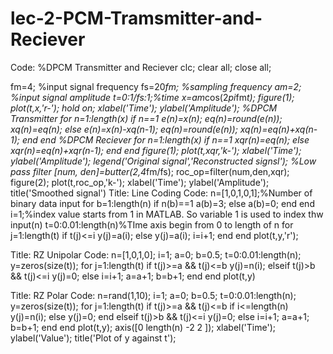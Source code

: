 # lec-2-PCM-Tramsmitter-and-Reciever
Code:
%DPCM Transmitter and Reciever
clc;
clear all;
close all;

fm=4; %input signal frequency
fs=20*fm; %sampling frequency
am=2; %input signal amplitude
t=0:1/fs:1;%time
x=am*cos(2*pi*fm*t);
figure(1);
plot(t,x,'r-');
hold on;
xlabel('Time');
ylabel('Amplitude');
%DPCM Transmitter
for n=1:length(x)
if n==1
e(n)=x(n);
eq(n)=round(e(n));
xq(n)=eq(n);
else
e(n)=x(n)-xq(n-1);
eq(n)=round(e(n));
xq(n)=eq(n)+xq(n-1);
end
end
%DPCM Reciever
for n=1:length(x)
if n==1
xqr(n)=eq(n);
else
xqr(n)=eq(n)+xqr(n-1);
end
end
figure(1);
plot(t,xqr,'k-');
xlabel('Time');
ylabel('Amplitude');
legend('Original signal','Reconstructed signsl');
%Low pass filter
[num, den]=butter(2,4*fm/fs);
roc_op=filter(num,den,xqr);
figure(2);
plot(t,roc_op,'k-');
xlabel('Time');
ylabel('Amplitude');
title('Smoothed signal')
Title: Line Coding
Code:
n=[1,0,1,0,1];%Number of binary data input
for b=1:length(n)
if n(b)==1
a(b)=3;
else
a(b)=0;
end
end
i=1;%index value starts from 1 in MATLAB. So variable 1 is used to index thw input(n)
t=0:0.01:length(n)%TIme axis begin from 0 to length of n
for j=1:length(t)
if t(j)<=i
y(j)=a(i);
else
y(j)=a(i);
i=i+1;
end
end
plot(t,y,'r');

Title: RZ Unipolar
Code:
n=[1,0,1,0];
i=1;
a=0;
b=0.5;
t=0:0.01:length(n);
y=zeros(size(t));
for j=1:length(t)
if t(j)>=a && t(j)<=b
y(j)=n(i);
elseif t(j)>b && t(j)<=i
y(j)=0;
else
i=i+1;
a=a+1;
b=b+1;
end
end
plot(t,y)

Title: RZ Polar
Code:
n=rand(1,10);
i=1;
a=0;
b=0.5;
t=0:0.01:length(n);
y=zeros(size(t));
for j=1:length(t)
if t(j)>=a && t(j)<=b
if i<=length(n)
y(j)=n(i);
else
y(j)=0;
end
elseif t(j)>b && t(j)<=i
y(j)=0;
else
i=i+1;
a=a+1;
b=b+1;
end
end
plot(t,y);
axis([0 length(n) -2 2 ]);
xlabel('Time');
ylabel('Value');
title('Plot of y against t');
